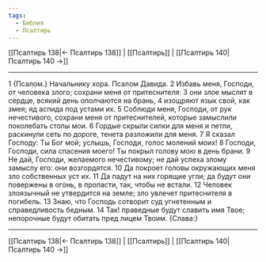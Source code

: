 ```yaml
---
tags:
  - Библия
  - Псалтирь
---
```

[[Псалтирь 138|← Псалтирь 138]] | [[Псалтирь]] | [[Псалтирь 140|Псалтирь 140 →]]

---
1 {Псалом.} Начальнику хора. Псалом Давида.
2 Избавь меня, Господи, от человека злого; сохрани меня от притеснителя:
3 они злое мыслят в сердце, всякий день ополчаются на брань,
4 изощряют язык свой, как змея; яд аспида под устами их.
5 Соблюди меня, Господи, от рук нечестивого, сохрани меня от притеснителей, которые замыслили поколебать стопы мои.
6 Гордые скрыли силки для меня и петли, раскинули сеть по дороге, тенета разложили для меня.
7 Я сказал Господу: Ты Бог мой; услышь, Господи, голос молений моих!
8 Господи, Господи, сила спасения моего! Ты покрыл голову мою в день брани.
9 Не дай, Господи, желаемого нечестивому; не дай успеха злому замыслу его: они возгордятся.
10 Да покроет головы окружающих меня зло собственных уст их.
11 Да падут на них горящие угли; да будут они повержены в огонь, в пропасти, так, чтобы не встали.
12 Человек злоязычный не утвердится на земле; зло увлечет притеснителя в погибель.
13 Знаю, что Господь сотворит суд угнетенным и справедливость бедным.
14 Так! праведные будут славить имя Твое; непорочные будут обитать пред лицем Твоим. {Слава:}

---
[[Псалтирь 138|← Псалтирь 138]] | [[Псалтирь]] | [[Псалтирь 140|Псалтирь 140 →]]